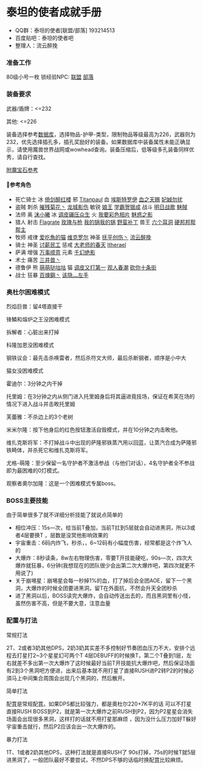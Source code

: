 # 泰坦的使者成就手册

+ QQ群：泰坦的使者[联盟/部落] 193214513
+ 百度贴吧：泰坦的使者吧
+ 整理人：流云醉挽

### 准备工作

80级小号一枚 锁经验NPC: [联盟](http://db.178.com/wow/cn/npc/35365.html) [部落](http://db.178.com/wow/cn/npc/35364.html)

### 装备要求

武器/盾牌：<=232

其他: <=226

装备选择参考[数据库](http://db.178.com/wow)，选择物品-护甲-类型，限制物品等级最高为226，武器则为232，优先选择插孔多，插孔奖励好的装备。如果数据库中装备属性未能正确显示，请使用魔兽世界战网或wowhead查询。装备压缩后，低等级多孔装备同样优秀，请自行查找。

[附魔宝石参考](http://bbs.ngacn.cc/read.php?tid=8847503)

#### 参考角色

+ 死亡骑士 冰 [倚剑醉红楼](http://www.battlenet.com.cn/wow/zh/character/%E5%9F%83%E5%BE%B7%E8%90%A8%E6%8B%89/%E5%80%9A%E5%89%91%E9%86%89%E7%BA%A2%E6%A5%BC/simple) 邪 [Titanpaul](http://www.battlenet.com.cn/wow/zh/character/%E9%AC%BC%E9%9B%BE%E5%B3%B0/Titanpaul/simple) 血 [埃斯特罗伊](http://www.battlenet.com.cn/wow/zh/character/%E6%B0%B8%E6%81%92%E4%B9%8B%E4%BA%95/%E5%9F%83%E6%96%AF%E7%89%B9%E7%BD%97%E4%BC%8A/simple) [血之天赐](http://www.battlenet.com.cn/wow/zh/character/%E8%89%BE%E9%9C%B2%E6%81%A9/%E8%A1%80%E4%B9%8B%E5%A4%A9%E8%B5%90/simple) [妃娍勿扰](http://www.battlenet.com.cn/wow/zh/character/%E4%BC%8A%E8%8E%AB%E5%A1%94%E5%B0%94/%E5%A6%83%E5%A8%8D%E5%8B%BF%E6%89%B0/simple)
+ 盗贼 刺杀 [摧残菊花丶](http://www.battlenet.com.cn/wow/zh/character/%E6%A0%BC%E9%9B%B7%E8%BF%88%E6%81%A9/%E6%91%A7%E6%AE%8B%E8%8F%8A%E8%8A%B1%E4%B8%B6/simple) [龙城影伤](http://www.battlenet.com.cn/wow/zh/character/%E5%9F%83%E5%BE%B7%E8%90%A8%E6%8B%89/%E9%BE%99%E5%9F%8E%E5%BD%B1%E4%BC%A4/simple) 敏锐 [娘王](http://www.battlenet.com.cn/wow/zh/character/%E6%81%B6%E9%AD%94%E4%B9%8B%E7%BF%BC/%E5%A8%98%E7%8E%8B/simple) [学霸贺银成](http://www.battlenet.com.cn/wow/zh/character/%E5%BD%B1%E4%B9%8B%E5%93%80%E4%BC%A4/%E5%AD%A6%E9%9C%B8%E8%B4%BA%E9%93%B6%E6%88%90/simple) 战斗 [明日战歌](http://www.battlenet.com.cn/wow/zh/character/%E9%BE%99%E9%AA%A8%E5%B9%B3%E5%8E%9F/%E6%98%8E%E6%97%A5%E6%88%98%E6%AD%8C/simple) [魅賊](http://www.battlenet.com.cn/wow/zh/character/%E5%BD%B1%E4%B9%8B%E5%93%80%E4%BC%A4/%E9%AD%85%E8%B3%8A/simple)
+ 法师 奥 [沫小曦](http://www.battlenet.com.cn/wow/zh/character/%E8%BF%9C%E5%8F%A4%E6%B5%B7%E6%BB%A9/%E6%B2%AB%E5%B0%8F%E6%9B%A6/simple) 冰 [调皮碾压众生](http://www.battlenet.com.cn/wow/zh/character/%E8%90%A8%E5%B0%94/%E8%B0%83%E7%9A%AE%E7%A2%BE%E5%8E%8B%E4%BC%97%E7%94%9F/simple) 火 [我要彩色相片](http://www.battlenet.com.cn/wow/zh/character/%E6%A2%85%E5%B0%94%E5%8A%A0%E5%B0%BC/%E6%88%91%E8%A6%81%E5%BD%A9%E8%89%B2%E7%9B%B8%E7%89%87/simple) [魅惑之影](http://www.battlenet.com.cn/wow/zh/character/%E5%A5%A5%E5%B0%94%E5%8A%A0%E9%9A%86/%E9%AD%85%E6%83%91%E4%B9%8B%E5%BD%B1/simple)
+ 猎人 射击 [Flagrate](http://www.battlenet.com.cn/wow/zh/character/%E6%97%A0%E5%B0%BD%E4%B9%8B%E6%B5%B7/Flagrate/simple) [玫瑰与枪](http://www.battlenet.com.cn/wow/zh/character/%E6%B0%B8%E6%81%92%E4%B9%8B%E4%BA%95/%E7%8E%AB%E7%91%B0%E4%B8%8E%E6%9E%AA/simple) [我的锅我的锅](http://www.battlenet.com.cn/wow/zh/character/%E5%BD%B1%E4%B9%8B%E5%93%80%E4%BC%A4/%E6%88%91%E7%9A%84%E9%94%85%E6%88%91%E7%9A%84%E9%94%85/simple) [野蛮补丁](http://www.battlenet.com.cn/wow/zh/character/%E5%BD%B1%E4%B9%8B%E5%93%80%E4%BC%A4/%E9%87%8E%E8%9B%AE%E8%A1%A5%E4%B8%81/simple) 兽王 [六个耳洞](http://www.battlenet.com.cn/wow/zh/character/%E6%B0%B8%E6%81%92%E4%B9%8B%E4%BA%95/%E5%85%AD%E4%B8%AA%E8%80%B3%E6%B4%9E/simple) [硬邦邦帮帮主](http://www.battlenet.com.cn/wow/zh/character/%E6%A0%BC%E9%9B%B7%E8%BF%88%E6%81%A9/%E7%A1%AC%E9%82%A6%E9%82%A6%E5%B8%AE%E5%B8%AE%E4%B8%BB/simple)
+ 牧师 戒律 [爱吃魚的猫](http://www.battlenet.com.cn/wow/zh/character/%E8%89%BE%E9%9C%B2%E6%81%A9/%E7%88%B1%E5%90%83%E9%AD%9A%E7%9A%84%E7%8C%AB/simple) [维克罗尔](http://www.battlenet.com.cn/wow/zh/character/%E6%A0%BC%E9%9B%B7%E8%BF%88%E6%81%A9/%E7%BB%B4%E5%85%8B%E7%BD%97%E5%B0%94/simple) 神圣 [抚平创伤丶](http://www.battlenet.com.cn/wow/zh/character/%E6%A0%BC%E9%9B%B7%E8%BF%88%E6%81%A9/%E6%8A%9A%E5%B9%B3%E5%88%9B%E4%BC%A4%E4%B8%B6/simple) [流云醉挽](http://www.battlenet.com.cn/wow/zh/character/%E6%9A%97%E5%BD%B1%E4%B9%8B%E6%9C%88/%E6%B5%81%E4%BA%91%E9%86%89%E6%8C%BD/simple)
+ 骑士 神圣 [讨薪民工](http://www.battlenet.com.cn/wow/zh/character/%E5%9F%83%E5%BE%B7%E8%90%A8%E6%8B%89/%E8%AE%A8%E8%96%AA%E6%B0%91%E5%B7%A5/simple) 惩戒 [大老师的春天](http://www.battlenet.com.cn/wow/zh/character/%E7%99%BD%E9%93%B6%E4%B9%8B%E6%89%8B/%E5%A4%A7%E8%80%81%E5%B8%88%E7%9A%84%E6%98%A5%E5%A4%A9/simple) [Itherael](http://www.battlenet.com.cn/wow/zh/character/%E6%9C%AB%E6%97%A5%E7%A5%B7%E5%91%8A%E7%A5%AD%E5%9D%9B/Itherael/simple)
+ 萨满 增强 [万事顺意](http://www.battlenet.com.cn/wow/zh/character/%E5%BD%B1%E4%B9%8B%E5%93%80%E4%BC%A4/%E4%B8%87%E4%BA%8B%E9%A1%BA%E6%84%8F/simple) 元素 [千幻绝影](http://www.battlenet.com.cn/wow/zh/character/%E7%BA%A2%E4%BA%91%E5%8F%B0%E5%9C%B0/%E5%8D%83%E5%B9%BB%E7%BB%9D%E5%BD%B1/simple)
+ 术士 痛苦 [三井兽丶](http://www.battlenet.com.cn/wow/zh/character/%E5%BD%B1%E4%B9%8B%E5%93%80%E4%BC%A4/%E4%B8%89%E4%BA%95%E5%85%BD%E4%B8%B6/simple)
+ 德鲁伊 熊 [萌萌哒咕咕](http://www.battlenet.com.cn/wow/zh/character/%E9%A3%8E%E8%A1%8C%E8%80%85/%E8%90%8C%E8%90%8C%E5%93%92%E5%92%95%E5%92%95/simple) 猫 [调皮又打第一](http://www.battlenet.com.cn/wow/zh/character/%E8%90%A8%E5%B0%94/%E8%B0%83%E7%9A%AE%E5%8F%88%E6%89%93%E7%AC%AC%E4%B8%80/simple) [观人春潮](http://www.battlenet.com.cn/wow/zh/character/%E5%BD%B1%E4%B9%8B%E5%93%80%E4%BC%A4/%E8%A7%82%E4%BA%BA%E6%98%A5%E6%BD%AE/simple) [砍你十条街](http://www.battlenet.com.cn/wow/zh/character/%E8%BF%9C%E5%8F%A4%E6%B5%B7%E6%BB%A9/%E7%A0%8D%E4%BD%A0%E5%8D%81%E6%9D%A1%E8%A1%97/simple)
+ 战士 狂暴 [百煉鋼丶](http://www.battlenet.com.cn/wow/zh/character/%E5%9F%83%E5%BE%B7%E8%90%A8%E6%8B%89/%E7%99%BE%E7%85%89%E9%8B%BC%E4%B8%B6/simple) [该隐灬左手](http://www.battlenet.com.cn/wow/zh/character/%E6%A0%BC%E9%9B%B7%E8%BF%88%E6%81%A9/%E8%AF%A5%E9%9A%90%E7%81%AC%E5%B7%A6%E6%89%8B/simple)

### 奥杜尔困难模式

烈焰巨兽：留4塔直接干

锋鱗和熔炉之王没困难模式

拆解者：心脏出来打掉

科隆加恩没困难模式

钢铁议会：最先击杀唤雷者，然后杀符文大师，最后杀断钢者，顺序是小中大

猫女没困难模式

霍迪尔：3分钟之内干掉

托里姆：在3分钟之内从侧门进入托里姆身后将其逼进竟技场，保证在希芙在场的情况下进入战斗并击畋托里姆

芙蕾雅：不杀边上的3个老树

米米尔隆：按下他身后的红色按钮激活自毁模式，并在10分钟之内击畋他。

维扎克斯将军：不打掉战斗中出现的萨隆邪铁蒸汽用以回蓝，让蒸汽合成为萨隆邪铁畸体，并杀死它和维扎克斯将军。

尤格-萌隆：至少保留一名守护者不激活参战（与他们对话），4名守护者全不参战即为最困难的0灯模式。

观察者奧尔加隆：这是一个困难模式专属boss。

### BOSS主要技能

由于简单很多了就不详细分析技能了就说点简单的

+ 相位冲压：15s—次，给当前T叠加，当前T扛到5层就会自动进黑洞，所以3或者4层要换T ，层数是没冥他影响效果的
+ 宇宙重击：6码内炸飞，秒杀，，6~12码有小幅度伤害，经常都是这个炸飞人的
+ 大爆炸：8秒读条，8w左右物理伤害，零要T开技能硬吃，90s—次，四次大爆炸就狂暴，6分钟(我想现在的团队很少会出第二次大爆炸吧，第四次就更不用说了)
+ 关于崩埸星：崩埸星会每一秒掉1%的血，打了掉后会全团AOE，留下一个黑洞，大爆炸的时候全团要进黑洞，留T在外面抗，不然会升天全团秒杀
+ 进了黑洞以后，BOSS读完大爆炸，会自动传送出去的，而且黑洞罜有小怪，虽然伤害不高，但是不要大意，注意血量

### 配置与打法

常规打法

2T、2或者3奶其他DPS，2奶3奶其实差不多控制好节奏团血压力不大，安排个远程去打星打2~3个星星幻可两个T 4层DEBUFF的时候换T，第二个T叠到1层，左右就差不多出第一次大爆炸了这时候最好当前T开技能抗大爆炸吧，然后保证场面有2到3个黑洞吧方便进，出来后基本就不用打星了直接RUSH进P2转P2的时候必須马上中间集合周围会出现几个黑洞的，然后散开。

简单打法

配罝是常规配罝。如果DPS都比较强力，都是奧杜尔220+7K平的话 可以不打星直接RUSH BOSS到P2，就是第一次大爆炸之前RUSH到P2，因为P2星星会消失场面会出现很多黑洞，这样打的话就不用打星那麻烦 ，因为没什么压力加好T躲好宇宙重击就行，然后P2应该会出一次大爆炸的。

暴力打法

1T、1或者2奶其他DPS，这种打法就是直接RUSH了 90s打掉，75s的时候T就5层进黑洞了，一般团队最好不要尝试，不然DPS不够的话临时换配罝比较麻烦。
